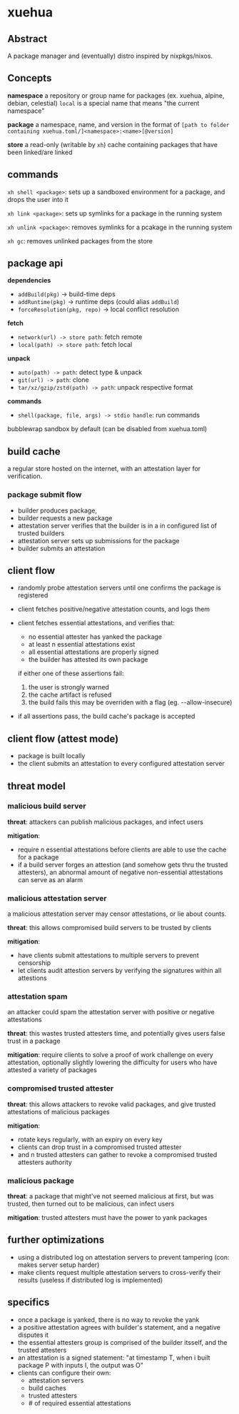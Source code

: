 # xuehua

## Abstract

A package manager and (eventually) distro inspired by nixpkgs/nixos.

## Concepts

**namespace**
a repository or group name for packages (ex. xuehua, alpine, debian, celestial)
`local` is a special name that means "the current namespace"

**package**
a namespace, name, and version in the format of `[path to folder containing xuehua.toml/]<namespace>:<name>[@version]`

**store**
a read-only (writable by `xh`) cache containing packages that have been linked/are linked

## commands

`xh shell <package>`:
sets up a sandboxed environment for a package,
and drops the user into it

`xh link <package>`:
sets up symlinks for a package in the running system

`xh unlink <package>`:
removes symlinks for a pcakage in the running system

`xh gc`:
removes unlinked packages from the store

## package api

**dependencies**

- `addBuild(pkg)` → build-time deps
- `addRuntime(pkg)` → runtime deps (could alias `addBuild`)
- `forceResolution(pkg, repo)` → local conflict resolution

**fetch**

- `network(url) -> store path`: fetch remote
- `local(path) -> store path`: fetch local

**unpack**

- `auto(path) -> path`: detect type & unpack
- `git(url) -> path`: clone
- `tar/xz/gzip/zstd(path) -> path`: unpack respective format

**commands**

- `shell(package, file, args) -> stdio handle`: run commands

bubblewrap sandbox by default (can be disabled from xuehua.toml)

## build cache

a regular store hosted on the internet, with an attestation layer for verification.

### package submit flow

- builder produces package,
- builder requests a new package
- attestation server verifies that the builder is in a in configured list of trusted builders
- attestation server sets up submissions for the package
- builder submits an attestation

## client flow

- randomly probe attestation servers until one confirms the package is registered
- client fetches positive/negative attestation counts, and logs them
- client fetches essential attestations, and verifies that:
  - no essential attester has yanked the package
  - at least n essential attestations exist
  - all essential attestations are properly signed
  - the builder has attested its own package

  if either one of these assertions fail:
    1. the user is strongly warned
    1. the cache artifact is refused
    1. the build fails
  this may be overriden with a flag (eg. --allow-insecure)
- if all assertions pass, the build cache's package is accepted

## client flow (attest mode)

- package is built locally
- the client submits an attestation to every configured attestation server

## threat model

### malicious build server

**threat**:
attackers can publish malicious packages, and infect users

**mitigation**:
- require n essential attestations before clients are able to use the cache for a package
- if a build server forges an attestion (and somehow gets thru the trusted attesters),
  an abnormal amount of negative non-essential attestations can serve as an alarm

### malicious attestation server

a malicious attestation server may censor attestations, or lie about counts.

**threat**:
this allows compromised build servers to be trusted by clients

**mitigation**:
- have clients submit attestations to multiple servers to prevent censorship
- let clients audit attestion servers by verifying the signatures within all attestions

### attestation spam

an attacker could spam the attestation server with positive or negative attestations

**threat**:
this wastes trusted attesters time,
and potentially gives users false trust in a package

**mitigation**:
require clients to solve a proof of work challenge on every attestation,
optionally slightly lowering the difficulty for users who have attested a variety of packages

### compromised trusted attester

**threat**:
this allows attackers to revoke valid packages,
and give trusted attestations of malicious packages

**mitigation**:
- rotate keys regularly, with an expiry on every key
- clients can drop trust in a compromised trusted attester
- and n trusted attesters can gather to revoke a compromised trusted attesters authority

### malicious package

**threat**:
a package that might've not seemed malicious at first,
but was trusted, then turned out to be malicious, can infect users

**mitigation**:
trusted attesters must have the power to yank packages

## further optimizations

- using a distributed log on attestation servers to prevent tampering (con: makes server setup harder)
- make clients request multiple attestation servers to cross-verify their results (useless if distributed log is implemented)

## specifics

- once a package is yanked, there is no way to revoke the yank
- a positive attestation agrees with builder's statement, and a negative disputes it
- the essential attesters group is comprised of the builder itsself, and the trusted attesters
- an attestation is a signed statement: "at timestamp T, when i built package P with inputs I, the output was O"
- clients can configure their own:
  - attestation servers
  - build caches
  - trusted attesters
  - \# of required essential attestations
